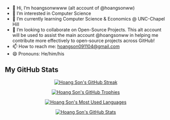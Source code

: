 - 👋 Hi, I’m hoangsonwwww (alt account of @hoangsonww)
- 👀 I’m interested in Computer Science
- 🌱 I’m currently learning Computer Science & Economics @ UNC-Chapel Hill
- 💞️ I’m looking to collaborate on Open-Source Projects. This alt account will be used to assist the main account @hoangsonww in helping me contribute more effectively to open-source projects across GitHub!
- 📫 How to reach me: [hoangson091104@gmail.com](mailto:hoangson091104@gmail.com)
- 😄 Pronouns: He/him/his

## My GitHub Stats

<p align="center">
  <a href="https://sonnguyenhoang.com" target="_blank">
    <img src="https://github-readme-streak-stats.herokuapp.com/?user=hoangsonww&theme=radical" alt="Hoang Son's GitHub Streak" />
  </a>
</p>

<p align="center">
  <a href="https://sonnguyenhoang.com" target="_blank">
    <img src="https://github-profile-trophy.vercel.app/?username=hoangsonww&theme=radical&column=3&row=1&margin-w=15&margin-h=15" alt="Hoang Son's GitHub Trophies" />
  </a>
</p>

<p align="center">
  <a href="https://sonnguyenhoang.com" target="_blank">
    <img src="https://github-readme-stats.vercel.app/api/top-langs/?username=hoangsonww&layout=compact&theme=radical&langs_count=10" alt="Hoang Son's Most Used Languages" />
  </a>
</p>

<p align="center">
  <a href="https://sonnguyenhoang.com" target="_blank">
    <img src="https://github-contribution-stats.vercel.app/api/?username=hoangsonww&theme=radical&layout=compact" alt="Hoang Son's GitHub Stats" />
  </a>
</p>
